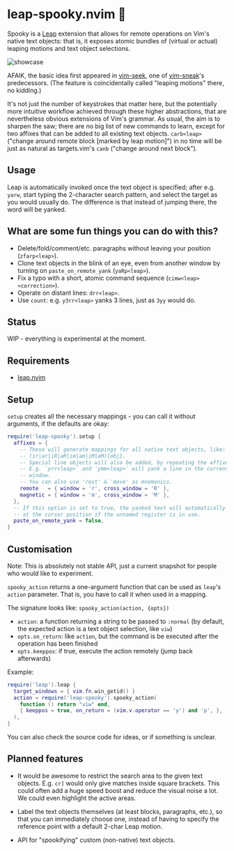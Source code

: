 # leap-spooky.nvim 👻

Spooky is a [Leap](https://github.com/ggandor/leap.nvim) extension that allows
for remote operations on Vim's native text objects: that is, it exposes atomic
bundles of (virtual or actual) leaping motions and text object selections.

![showcase](../media/showcase.gif?raw=true)

AFAIK, the basic idea first appeared in
[vim-seek](https://github.com/goldfeld/vim-seek), one of
[vim-sneak](https://github.com/justinmk/vim-sneak)'s predecessors. (The feature
is coincidentally called "leaping motions" there, no kidding.)

It's not just the number of keystrokes that matter here, but the potentially
more intuitive workflow achieved through these higher abstractions, that are
nevertheless obvious extensions of Vim's grammar. As usual, the aim is to
sharpen the saw; there are no big list of new commands to learn, except for two
affixes that can be added to all existing text objects. `carb<leap>` ("change
around remote block [marked by leap motion]") in no time will be just as natural
as targets.vim's `canb` ("change around next block").

## Usage

Leap is automatically invoked once the text object is specified; after e.g.
`yarw`, start typing the 2-character search pattern, and select the target as
you would usually do. The difference is that instead of jumping there, the word
will be yanked.

## What are some fun things you can do with this?

- Delete/fold/comment/etc. paragraphs without leaving your position
  (`zfarp<leap>`).
- Clone text objects in the blink of an eye, even from another window
  by turning on `paste_on_remote_yank` (`yaRp<leap>`).
- Fix a typo with a short, atomic command sequence (`cimw<leap><correction>`).
- Operate on distant lines: `drr<leap>`.
- Use `count`: e.g. `y3rr<leap>` yanks 3 lines, just as `3yy` would do.

## Status

WIP - everything is experimental at the moment.

## Requirements

* [leap.nvim](https://github.com/ggandor/leap.nvim)

## Setup

`setup` creates all the necessary mappings - you can call it without arguments,
if the defaults are okay:

```lua
require('leap-spooky').setup {
  affixes = {
    -- These will generate mappings for all native text objects, like:
    -- (ir|ar|iR|aR|im|am|iM|aM){obj}.
    -- Special line objects will also be added, by repeating the affixes.
    -- E.g. `yrr<leap>` and `ymm<leap>` will yank a line in the current
    -- window.
    -- You can also use 'rest' & 'move' as mnemonics.
    remote   = { window = 'r', cross_window = 'R' },
    magnetic = { window = 'm', cross_window = 'M' },
  },
  -- If this option is set to true, the yanked text will automatically be pasted
  -- at the cursor position if the unnamed register is in use.
  paste_on_remote_yank = false,
}
```

## Customisation

Note: This is absolutely not stable API, just a current snapshot for people who
would like to experiment.

`spooky_action` returns a one-argument function that can be used as `leap`'s
`action` parameter. That is, you have to call it when used in a mapping.

The signature looks like: `spooky_action(action, {opts})`

- `action`: a function returning a string to be passed to `:normal` (by default,
  the expected action is a text object selection, like `viw`)
- `opts.on_return`: like `action`, but the command is be executed after the
  operation has been finished
- `opts.keeppos`: if true, execute the action remotely (jump back afterwards)

Example:

```lua
require('leap').leap {
  target_windows = { vim.fn.win_getid() }
  action = require('leap-spooky').spooky_action(
    function () return "viw" end,
    { keeppos = true, on_return = (vim.v.operator == 'y') and 'p', },
  ),
}
```

You can also check the source code for ideas, or if something is unclear.

## Planned features

- It would be awesome to restrict the search area to the given text objects.
  E.g. `cr]` would only give matches inside square brackets. This could often
  add a huge speed boost and reduce the visual noise a lot. We could even
  highlight the active areas.

- Label the text objects themselves (at least blocks, paragraphs, etc.), so that
  you can immediately choose one, instead of having to specify the reference
  point with a default 2-char Leap motion.

- API for "spookifying" custom (non-native) text objects.
